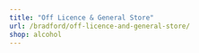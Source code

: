 ```yaml
---
title: "Off Licence & General Store"
url: /bradford/off-licence-and-general-store/
shop: alcohol
---
```


